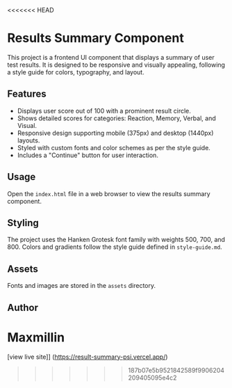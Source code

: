 <<<<<<< HEAD
# Results Summary Component

This project is a frontend UI component that displays a summary of user test results. It is designed to be responsive and visually appealing, following a style guide for colors, typography, and layout.

## Features

- Displays user score out of 100 with a prominent result circle.
- Shows detailed scores for categories: Reaction, Memory, Verbal, and Visual.
- Responsive design supporting mobile (375px) and desktop (1440px) layouts.
- Styled with custom fonts and color schemes as per the style guide.
- Includes a "Continue" button for user interaction.

## Usage

Open the `index.html` file in a web browser to view the results summary component.

## Styling

The project uses the Hanken Grotesk font family with weights 500, 700, and 800. Colors and gradients follow the style guide defined in `style-guide.md`.

## Assets

Fonts and images are stored in the `assets` directory.

## Author

Maxmillin
=======
[view live site]] (https://result-summary-psi.vercel.app/)
>>>>>>> 187b07e5b9521842589f9906204209405095e4c2

